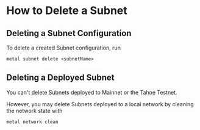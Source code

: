 # How to Delete a Subnet

## Deleting a Subnet Configuration

To delete a created Subnet configuration, run

`metal subnet delete <subnetName>`

## Deleting a Deployed Subnet

You can't delete Subnets deployed to Mainnet or the Tahoe Testnet.

However, you may delete Subnets deployed to a local network by cleaning the network state with

```shell
metal network clean
```